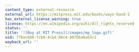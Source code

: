 ```yaml
---
content_type: external-resource
external_url: https://mitpress.mit.edu/books/ways-hand-1
has_external_license_warning: true
license: https://en.wikipedia.org/wiki/All_rights_reserved
status: ''
title: '![Buy at MIT Press](/images/mp_logo.gif)'
uid: 776ac686-fcb9-4cbd-80c4-b076ba0a63c1
wayback_url: ''
---
```

